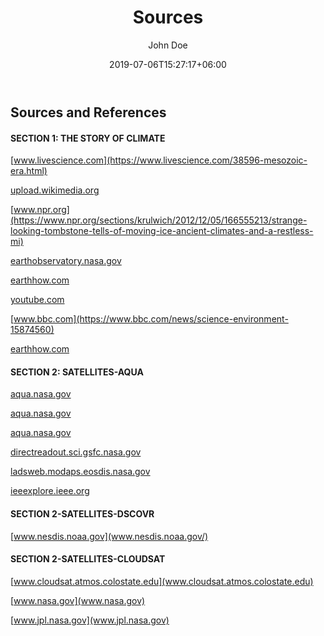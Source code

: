 ﻿---
title: "Sources"
date: 2019-07-06T15:27:17+06:00
draft: false
# page title background image
bg_image: "images/backgrounds/page-title.jpg"
# meta description
description : ""
# post thumbnail
# image: "images/satellites/aqua.jpg"
# post author
author: "John Doe"
# taxonomy
categories: ["Automation System"]
tags: ["Advice", "Automation"]
# type
type: "post"
---

## Sources and References

#### SECT​ION 1: THE STORY OF CLIMATE

[www.livescience.com](https://www.livescience.com/38596-mesozoic-era.html)

[upload.wikimedia.org](https://upload.wikimedia.org/wikipedia/commons/b/b4/IceAgeEarth.jpg)

[www.npr.org](https://www.npr.org/sections/krulwich/2012/12/05/166555213/strange-looking-tombstone-tells-of-moving-ice-ancient-climates-and-a-restless-mi)

[earthobservatory.nasa.gov](https://earthobservatory.nasa.gov/features/Milankovitch)

[earthhow.com](https://earthhow.com/milankovitch-cycle/)

[youtube.com](https://youtu.be/iA788usYNWA)

[www.bbc.com](https://www.bbc.com/news/science-environment-15874560)

[earthhow.com](https://earthhow.com/ice-ages-glaciations-geologic-history/)

#### ​SECTION 2: SATELLITES-AQUA

[aqua.nasa.gov](https://aqua.nasa.gov/sites/default/files/AquaStatus_August2017.pdf)

[aqua.nasa.gov](https://aqua.nasa.gov/content/images-data)

[aqua.nasa.gov](https://aqua.nasa.gov/visualizations)

[directreadout.sci.gsfc.nasa.gov](https://directreadout.sci.gsfc.nasa.gov/?id=dspContent&cid=14)

[ladsweb.modaps.eosdis.nasa.gov](https://ladsweb.modaps.eosdis.nasa.gov/)

[ieeexplore.ieee.org](https://ieeexplore.ieee.org/stamp/stamp.jsp?arnumber=6423809)

#### SECTION 2-SATELLITES-DSCOVR

[www.nesdis.noaa.gov](www.nesdis.noaa.gov/)

#### SECTION 2-SATELLITES-CLOUDSAT

[www.cloudsat.atmos.colostate.edu](www.cloudsat.atmos.colostate.edu)

[www.nasa.gov](www.nasa.gov)

[www.jpl.nasa.gov](www.jpl.nasa.gov)
